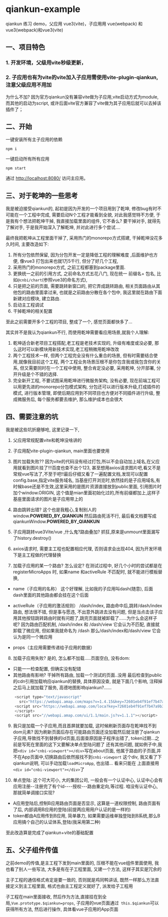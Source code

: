 # qiankun-example

qiankun 练习 demo，父应用 vue3(vite)，子应用用 vue(webpack) 和 vue3(webpack)和vue3(vite)

## 一、项目特色
### 1. 开发环境，父级用vite秒级更新，
### 2. 子应用也有为vite的vite加入子应用需使用vite-plugin-qiankun, 注意父级应用不用加
为什么不加?
因为官方qiankun没有兼容vite做为子应用,vite启动方式为module, 而其他的启动为script, 或许后面vite官方兼容了vite做为其子应用后就可以去掉该插件了；

## 二、开始
一键安装所有主子应用的依赖
```
npm i
```

一键启动所有所有应用
```
npm start
```
通过 [http://localhost:8080/](http://localhost:8080/) 访问主应用。

## 三、对于乾坤的一些思考

我是被迫接受qiankun的, 起初是因为开发的一个项目用到了乾坤,  修改bug有时不可能在一个工程中完成, 需要启动N个工程才能看到全貌, 对此我感觉特不方便, 于是我有个想法把乾坤干掉, 我直接加载里面的组件, 它不香么? 要干掉对手, 就得先了解对手, 于是我开始深入了解乾坤, 并对此进行多个尝试....

最终我把乾坤从工程里面干掉了, 采用热门的monorepo方式搭建, 干掉乾坤没花多久时间, 主要改造如下:
1. 所有分包依然保留, 因为分包开发一定是降低工程的理解难度 ,后面维护也方便,  像vue3 打包出来也就1万5千行, 但分了好几个工程,
2. 采用热门的monorepo方式, 之前工程都塞到package里面.
3. 更换统一之前的引用方式, 之前命名方式五花八门, 现在统一 前缀名+ 包名, 比如`@cnbi/chart`(参照vue3的命名方式),
4. 只是把之前的页面, 需要跳转新窗口的, 把它弄成跳转路由, 相关页面路由从其他包的路由里面拿过来, 也就是之前路由分散在各个包中, 我这里就在路由下面新建对应模块, 建立路由.
5. 启动主工程调试
6. 干掉乾坤的相关配置

至此之前需要开多个工程的项目, 整成了一个, 感觉页面都快多了...

其实并不是我认为qiankun不行, 而使用乾坤需要看应用场景,就我个人理解:
 1. 乾坤适合新老项目工程搭配,老工程是老技术实现的, 升级有难度或没必要, 那么这时可以新模块用新技术实现,老工程稍微用乾坤改改
 2. 两个工程技术一样, 但两个工程完全没有什么重合的场景, 但有时需要结合使用,就像我目前这个工程, 两个工程业务场景压根不是你包含我或我包含你的关系, 但又需要同时在一个工程中使用, 整合肯定没必要, 采用乾坤,  分开部署, 分开升级是个不错的选择.
 3. 完全新开工程, 不要试图采用乾坤进行微服务架构, 没有必要, 现在前端工程可以用更先进的monorepo分包模式架构, 分包还可以进行版本升级,打成插件的模式, 进行版本管理, 即使后期应用到不同项目也方便对不同插件进行升级, 整成微服务后, 每个服务都要去维护, 那么维护成本也会很大
## 四、需要注意的坑
我是被这些坑折磨够呛, 这里记录一下,
1.  父应用常规配置vite和乾坤没啥讲的

2. 子应用配vite-plugin-qiankun, main里面也要使用

3. 图片加载失败?? 因为vite的代码没有经过打包,所以不会自动加上域名,在父应用就看到图片挂了!!!百度也查不出个123, 甚至想用axios请求图片吧,看又不是常规vue写法了,不至于吧!!最后仔细又看了一遍配置文档,发现可以配置config.base,指定vite服务域名, 当基座打开浏览时,依然挂的是子应用域名,有时候base还是不生效,这里采用的是图片资源直接放到public里面, 引用图片时加个window.ORIGIN, 这个值是mian里面初始化过的,所有前缀都加上,这样子基座里面请求的图片是子应用带上的

4. 路由跳转出错? 这个也是我粗心,复制别人的 window.__POWERED_BY_QIANKUN__ 然后路由死活不行, 最后看文档要写成qiankunWindow.__POWERED_BY_QIANKUN__

5. 子应用跳转vue3Vite/vue ,什么鬼?路由叠加? 抓狂,原来是unmount里面漏写了history.destroy()

6. axios请求时, 需要主工程也配置相应代理, 否则请求会出现404, 因为开发环境下是主工程做的代理替换

7. 加载子应用的某一个路由? 怎么设定? 在测试过程中, 好几个小时的尝试都是在registerMicroApps 时, 如果name 和activeRule 不匹配时, 就不能进行模板替换,
- name（子应用的名称） 这个好理解, 比如我的子应用叫dash(随意), 后面dash里面的其他路由都会挂在这个后面

- activeRule（子应用的激活规则） /dash/index, 路由命中后,跳转/dash/index路由, 想法很不错, 但是事与愿违, 不出意外跳进去没有问题, 但是当点击该子应用其他按钮跳转路由时就有问题了,跳完页面就被卸载了......为什么会这样子呢? 因为路由匹配机制, /dash/index  和 /dash/view 它会认为不匹配, 直接就卸载了微应用, 但如果我就命名为 /dash   那么/dash/index和/dash/view 它会认为是同一个微应用
- props（主应用需要传递给子应用的数据）

8. 加载子应用失败? 是的, 怎么都不加载.....页面空白, 没有dom:
- 只能一一检查配置, 但确实没有配错
- 其他路由有影响? 干掉所有路由, 加载一个测试的页面..没用
最后检查到public的cdn引用加载响应qiankun的替换, 具体原因没查, 就是下面几个影响, 注释掉之后马上就加载了服务, 高德地图影响qiankun?......
```js
    <script type="text/javascript"
      src="https://webapi.amap.com/maps?v=1.4.15&key=72601eb4f91ef7b47a9b31163e10e37f"></script>
    <script src="https://webapi.amap.com/loca?key=72601eb4f91ef7b47a9b31163e10e37f&v=1.3.2">
    </script>
    <script src="//webapi.amap.com/ui/1.1/main.js?v=1.1.1"></script>
```
9. 我只是加载一个子应用,而且首屏就要加载, 这时候刷新页面存在乾坤找不到dom元素? 因为刷新页面后存在可能路由页面还没加载然后就注册了qiankun子应用,导致找不到替换的id页面,后面查原因是子程序出错了, token过期...之前是写死在里面的这下又要解决单点登陆问题了
还有其他问题, 就如例子中,我把`<div id="cnbi-viewport"></div>`写在about页面, 他属于路由的子页面,并不在App页面中,切换路由后依然报找不到`cnbi-viewport` 这个div,  我又看了下qiankun说明, 可以手动加载`loadMicroApp`, 也出错... 看来只能在 <router-view></router-view> 上面直接用`<div id="cnbi-viewport"></div>`了


10. 单点登陆: 这个可大可小, 大的集团公司, 一般会有一个认证中心, 认证中心会有应用注册--注册完了有个id----授权---路由重定向,等过程. 咱没有认证中心, 那就简单调接口实现?
- A应用登陆后,控制B应用路由页面是否显示, 这算是一道权限控制, 路由页面有了后, 内部调用B应用的登陆(前提两应用用户认证的是一样的)
- token都由A应用传到B应用, 简单暴力, 如果需要运维单独登陆到B系统,那么B应用搞个自己的认证体系,登陆(我采用第二种)

至此改造算是完成了qiankun+vite的基础配置


## 五、父子组件传值
之前demo的传值,是主工程下发到main里面的, 压根不能在vue组件里面使用, 我也看了别人一些写法, 大多是有在子工程里面, 又建一个方法, 这样子其实是冗余的

 主子工程的通信格式肯定是要一致的, 否则就是鸡同鸭讲话, 既然一样那么方法直接定义到主工程里面, 格式也由主工程定义就好了, 派发给子工程用

  子工程在main里面接收, 然后作为方法,直接挂在到全局,`Vue.prototype.$qiankun=props`,  子应用的vue页面通过` this.$qiankun`可以获得所有方法, 然后进行操作, 具体看vue子应用的App页面

<!-- // "start:vue3": "cd applications/OperationalModule && npm start", -->
